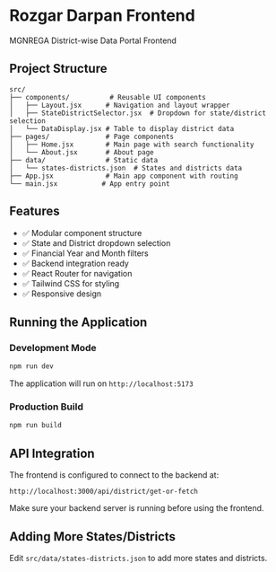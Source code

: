 # Rozgar Darpan Frontend

MGNREGA District-wise Data Portal Frontend

## Project Structure

```
src/
├── components/          # Reusable UI components
│   ├── Layout.jsx      # Navigation and layout wrapper
│   ├── StateDistrictSelector.jsx  # Dropdown for state/district selection
│   └── DataDisplay.jsx # Table to display district data
├── pages/              # Page components
│   ├── Home.jsx        # Main page with search functionality
│   └── About.jsx       # About page
├── data/               # Static data
│   └── states-districts.json  # States and districts data
├── App.jsx             # Main app component with routing
└── main.jsx           # App entry point
```

## Features

- ✅ Modular component structure
- ✅ State and District dropdown selection
- ✅ Financial Year and Month filters
- ✅ Backend integration ready
- ✅ React Router for navigation
- ✅ Tailwind CSS for styling
- ✅ Responsive design

## Running the Application

### Development Mode

```bash
npm run dev
```

The application will run on `http://localhost:5173`

### Production Build

```bash
npm run build
```

## API Integration

The frontend is configured to connect to the backend at:

```
http://localhost:3000/api/district/get-or-fetch
```

Make sure your backend server is running before using the frontend.

## Adding More States/Districts

Edit `src/data/states-districts.json` to add more states and districts.
